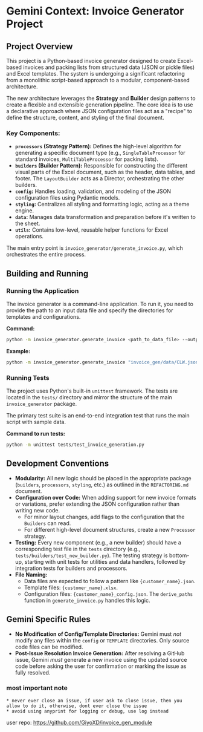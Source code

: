 # Gemini Context: Invoice Generator Project

## Project Overview

This project is a Python-based invoice generator designed to create Excel-based invoices and packing lists from structured data (JSON or pickle files) and Excel templates. The system is undergoing a significant refactoring from a monolithic script-based approach to a modular, component-based architecture.

The new architecture leverages the **Strategy** and **Builder** design patterns to create a flexible and extensible generation pipeline. The core idea is to use a declarative approach where JSON configuration files act as a "recipe" to define the structure, content, and styling of the final document.

### Key Components:

*   **`processors` (Strategy Pattern):** Defines the high-level algorithm for generating a specific document type (e.g., `SingleTableProcessor` for standard invoices, `MultiTableProcessor` for packing lists).
*   **`builders` (Builder Pattern):** Responsible for constructing the different visual parts of the Excel document, such as the header, data tables, and footer. The `LayoutBuilder` acts as a Director, orchestrating the other builders.
*   **`config`:** Handles loading, validation, and modeling of the JSON configuration files using Pydantic models.
*   **`styling`:** Centralizes all styling and formatting logic, acting as a theme engine.
*   **`data`:** Manages data transformation and preparation before it's written to the sheet.
*   **`utils`:** Contains low-level, reusable helper functions for Excel operations.

The main entry point is `invoice_generator/generate_invoice.py`, which orchestrates the entire process.

## Building and Running

### Running the Application

The invoice generator is a command-line application. To run it, you need to provide the path to an input data file and specify the directories for templates and configurations.

**Command:**

```bash
python -m invoice_generator.generate_invoice <path_to_data_file> --output <output_path.xlsx> --templatedir <template_directory> --configdir <config_directory>
```

**Example:**

```bash
python -m invoice_generator.generate_invoice "invoice_gen/data/CLW.json" --output "result.xlsx" --templatedir "invoice_gen/TEMPLATE" --configdir "invoice_gen/config"
```

### Running Tests

The project uses Python's built-in `unittest` framework. The tests are located in the `tests/` directory and mirror the structure of the main `invoice_generator` package.

The primary test suite is an end-to-end integration test that runs the main script with sample data.

**Command to run tests:**

```bash
python -m unittest tests/test_invoice_generation.py
```

## Development Conventions

*   **Modularity:** All new logic should be placed in the appropriate package (`builders`, `processors`, `styling`, etc.) as outlined in the `REFACTORING.md` document.
*   **Configuration over Code:** When adding support for new invoice formats or variations, prefer extending the JSON configuration rather than writing new code.
    *   For minor layout changes, add flags to the configuration that the `Builders` can read.
    *   For different high-level document structures, create a new `Processor` strategy.
*   **Testing:** Every new component (e.g., a new builder) should have a corresponding test file in the `tests` directory (e.g., `tests/builders/test_new_builder.py`). The testing strategy is bottom-up, starting with unit tests for utilities and data handlers, followed by integration tests for builders and processors.
*   **File Naming:**
    *   Data files are expected to follow a pattern like `{customer_name}.json`.
    *   Template files: `{customer_name}.xlsx`.
    *   Configuration files: `{customer_name}_config.json`.
    The `derive_paths` function in `generate_invoice.py` handles this logic.

## Gemini Specific Rules

*   **No Modification of Config/Template Directories:** Gemini must *not* modify any files within the `config` or `TEMPLATE` directories. Only source code files can be modified.
*   **Post-Issue Resolution Invoice Generation:** After resolving a GitHub issue, Gemini *must* generate a new invoice using the updated source code before asking the user for confirmation or marking the issue as fully resolved.


### most important note
    * never ever close an issue, if user ask to close issue, then you allow to do it, otherwise, dont ever close the issue
    * avoid using anyprint for logging or debug, use log instead


user repo: https://github.com/GiyoXD/invoice_gen_module